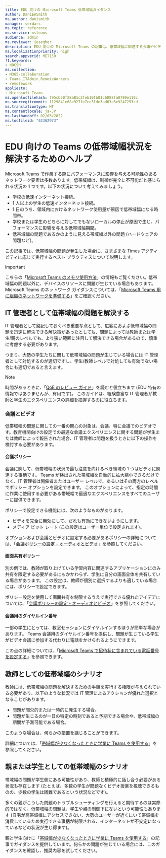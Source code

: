 ```yaml
---
title: EDU 向けの Microsoft Teams 低帯域幅ガイダンス
author: DaniEASmith
ms.author: danismith
manager: serdars
ms.topic: reference
ms.service: msteams
audience: admin
ms.reviewer: jesegher
description: EDU 向けの Microsoft Teams の記事は、低帯域幅に関連する会議やビデオの問題を解決するのに役立ちます。 親、教師、IT 管理者のいずれであっても、Teams のエクスペリエンスを向上できるオプションがあります。
ms.localizationpriority: high
search.appverid: MET150
f1.keywords:
- NOCSH
ms.collection:
- M365-collaboration
- Teams_ITAdmin_RemoteWorkers
- remotework
appliesto:
- Microsoft Teams
ms.openlocfilehash: f95cb60f28a81c2feb10fb01c6088fa0799e119c
ms.sourcegitcommit: 1129841e68e927fe7cc31de3ad63a3e9247253cd
ms.translationtype: HT
ms.contentlocale: ja-JP
ms.lasthandoff: 02/03/2022
ms.locfileid: "62362973"
---
```

# <a name="help-for-low-bandwidth-situations-for-teams-for-edu"></a>EDU 向けの Teams の低帯域幅状況を解決するためのヘルプ

Microsoft Teams で作業する際にパフォーマンスに影響を与える可能性のあるネットワーク要素は多数あります。低帯域幅は、制御が完全に不可能だと感じられる状況の 1 つです。以下の状況について考えてみましょう。

- 学校の低速インターネット接続。
- 1 人以上の学生の低速インターネット接続。
- 1 日のうち、領域内におけるネットワーク使用量が原因で低帯域幅になる時間帯。
- 学校または学生のどちらに対してでもないローカルの停止が原因で生じ、パフォーマンスに影響を与える低帯域幅期間。
- 低帯域幅の問題であるかのように見える帯域幅以外の問題 (ハードウェアの問題など)。

この記事では、低帯域幅の問題が発生した場合に、さまざまな Times アクティビティに応じて実行するベスト プラクティスについて説明します。

> [!IMPORTANT]
> こちらの「[Microsoft Teams のメモリ使用方法](teams-memory-usage-perf.md)」の情報もご覧ください。低帯域幅の問題以外に、デバイスのリソースに問題が生じている場合もあります。 Microsoft Teams のネットワーク ガイダンスについては、「[Microsoft Teams 用に組織のネットワークを準備する](prepare-network.md)」をご確認ください。

## <a name="resolving-low-bandwidth-issues-for-admins"></a>IT 管理者として低帯域幅の問題を解決する

IT 管理者として銘記しておくべき重要な点として、広範におよぶ低帯域幅の問題を迅速に解決できる解決策があったとしても、問題によっては教師または学生/親のレベルでも、より狭い範囲に注目して解決できる場合があるので、慎重に考慮する必要があります。

つまり、大勢の学生たちに関して低帯域幅の問題が生じている場合には IT 管理者として対処するのが適切ですし、学生/教師レベルで対処しても有効でない場合にも適切であると言えます。

> [!NOTE]
> 時間があるときに、「[QoE のレビュー ガイド](quality-of-experience-review-guide.md)」を読むと役立ちます (EDU 特有の情報ではありませんが、有用です)。 このガイドは、経験豊富な IT 管理者が教師と学生のエクスペリエンスの詳細を把握するのに役立ちます。

### <a name="meetings-and-video"></a>会議とビデオ

低帯域幅の問題に関しての一番の関心の対象は、会議、特に会議でのビデオです。教育機関向けの設定での最適な会議エクスペリエンスに関する問題が学生または教師によって報告された場合、IT 管理者は問題を扱うときに以下の操作を検討する必要があります。

#### <a name="meeting-policies"></a>会議ポリシー

会議に関して、低帯域幅の状況で最も注意を向けるべき領域の 1 つはビデオに関連する事柄です。 Teams が検出された帯域幅を自動的に拡大縮小できるだけでなく、IT 管理者は開催者またはユーザー レベルで、あるいはその両方のレベルでポリシー オプションを設定できます。 このオプションによって、指定の時間に作業に使用する必要がある帯域幅で最適なエクスペリエンスをすべてのユーザーに提供できます。

ポリシーで設定できる機能には、次のようなものがあります。

- ビデオを完全に無効にして、だれも有効にできないようにします。
- メディア ビット レート (この設定はユーザー単位で設定されます)。

オプションおよび会議とビデオに設定する必要があるポリシーの詳細については、「[会議ポリシーの設定 - オーディオとビデオ](meeting-policies-audio-and-video.md)」を参照してください。

#### <a name="screen-sharing-policies"></a>画面共有ポリシー

別の例では、教師が取り上げている学習内容に関連するアプリケーションにのみ共有を限定する必要があるにもかかわらず、学生に自分の画面全体を共有している場合があります。 この設定は、教師が個別に選択するよりも適している場合には、ポリシーで設定できます。

ポリシー設定を使用して画面共有を制限するうえで実行できる優れたアイデアについては、「[会議ポリシーの設定 - オーディオとビデオ](meeting-policies-audio-and-video.md)」を参照してください。

#### <a name="dial-in-number-for-meetings"></a>会議用のダイヤルイン番号

一部の学生にとっては、教室セッションにダイヤルインするほうが簡単な場合があります。 Teams 会議用のダイヤルイン番号を提供し、問題が生じている学生がビデオ会議に参加する代わりに電話をかけられるようにできます。

この点の詳細については、「[Microsoft Teams で招待状に含まれている電話番号を設定する](set-the-phone-numbers-included-on-invites-in-teams.md)」を参照できます。

## <a name="low-bandwidth-scenarios-as-an-educator"></a>教師としての低帯域幅のシナリオ

教師には、低帯域幅の問題を解決するための手順を実行する権限が与えられている必要があり、以下のような状況では IT 管理によるアクションが優れた選択となることがあります。

- 問題が間欠的または一時的に発生する場合。
- 問題が生じるのが一日の特定の時刻であると予期できる場合や、低帯域幅の期間が予測可能である場合。

このような場合は、何らかの措置を講じることができます。

詳細については、「[帯域幅が少なくなったときに学業に Teams を使用する](https://support.office.com/article/use-teams-for-schoolwork-when-bandwidth-is-low-5c5675f7-1b55-471a-9daa-ec1e6df38262)」を参照してください。

## <a name="low-bandwidth-scenarios-as-a-parent-or-student"></a>親または学生としての低帯域幅のシナリオ

帯域幅の問題が学生側にある可能性があり、教師と積極的に話し合う必要がある状況も存在します (たとえば、多数の学生が問題なくビデオ授業を視聴できるものの、少数の学生は困難であるという状況などです)。

多くの親がこうした問題のトラブルシューティングを行えると期待するのは実際的ではなく、低帯域幅の問題は、学生や親の制御下にないという可能性もあります (自宅が高帯域幅にアクセスできない、大勢のユーザーが近くにいて帯域幅を消費しているため実行できる事柄が制限される、インターネットが不安定になっているなどの状況が生じ得ます)。

親と学生向けに「[帯域幅が少なくなったときに学業に Teams を使用する](https://support.office.com/article/use-teams-for-schoolwork-when-bandwidth-is-low-5c5675f7-1b55-471a-9daa-ec1e6df38262)」の記事でガイダンスを提供しています。何らかの問題が生じている場合には、このガイダンスを確認し、推奨内容を試してください。